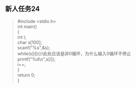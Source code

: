 ## 新人任务24  
>#include <stdio.h>  
int main()  
{  
    int i;   
    char s[100];  
    scanf("%s",&s);  
    while(s[i]){//此处应该是非0循环，为什么输入0循环不停止  
        printf("%d\n",s[i]);  
        i++;  
    }  
    return 0;  
>}  





